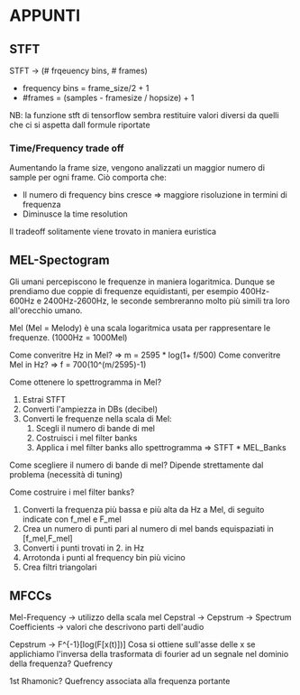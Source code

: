 # APPUNTI

## STFT

STFT -> (# frqeuency bins, # frames)

* frequency bins = frame_size/2 + 1
* #frames = (samples - framesize / hopsize) + 1

NB: la funzione stft di tensorflow sembra restituire valori diversi da quelli che ci si aspetta dall formule riportate

### Time/Frequency trade off

Aumentando la frame size, vengono analizzati un maggior numero di sample per ogni frame. Ciò comporta che:

* Il numero di frequency bins cresce => maggiore risoluzione in termini di frequenza
* Diminusce la time resolution

Il tradeoff solitamente viene trovato in maniera euristica

## MEL-Spectogram

Gli umani percepiscono le frequenze in maniera logaritmica. Dunque se prendiamo due coppie di frequenze equidistanti, per esempio 400Hz-600Hz e 2400Hz-2600Hz, le seconde sembreranno molto più simili tra loro all'orecchio umano.

Mel (Mel = Melody) è una scala logaritmica usata per rappresentare le frequenze. (1000Hz = 1000Mel)

Come converitre Hz in Mel? => m = 2595 * log(1+ f/500)
Come converitre Mel in Hz? => f = 700(10^(m/2595)-1)

Come ottenere lo spettrogramma in Mel?

1. Estrai STFT
2. Converti l'ampiezza in DBs (decibel)
3. Converti le frequenze nella scala di Mel:
   1. Scegli il numero di bande di mel
   2. Costruisci i mel filter banks
   3. Applica i mel filter banks allo spettrogramma => STFT * MEL_Banks

Come scegliere il numero di bande di mel? Dipende strettamente dal problema (necessità di tuning)

Come costruire i mel filter banks?

1. Converti la frequenza più bassa e più alta da Hz a Mel, di seguito indicate con f_mel e F_mel
2. Crea un numero di punti pari al numero di mel bands equispaziati in [f_mel,F_mel]
3. Converti i punti trovati in 2. in Hz
4. Arrotonda i punti al frequency bin più vicino
5. Crea filtri triangolari


## MFCCs

Mel-Frequency -> utilizzo della scala mel
Cepstral -> Cepstrum -> Spectrum
Coefficients -> valori che descrivono parti dell'audio

Cepstrum -> F^{-1}[log(F[x(t)])]
Cosa si ottiene sull'asse delle x se applichiamo l'inversa della trasformata di fourier ad un segnale nel dominio della frequenza? Quefrency

1st Rhamonic? Quefrency associata alla frequenza portante

